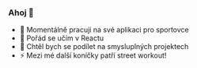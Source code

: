 ### Ahoj 👋

- 🔭 Momentálně pracuji na své aplikaci pro sportovce
- 🌱 Pořád se učím v Reactu
- 👯 Chtěl bych se podílet na smysluplných projektech
- ⚡ Mezi mé další koníčky patří street workout!
  

